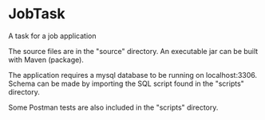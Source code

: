 # JobTask
A task for a job application


The source files are in the "source" directory.
An executable jar can be built with Maven (package).

The application requires a mysql database to be running on localhost:3306.
Schema can be made by importing the SQL script found in the "scripts" directory.

Some Postman tests are also included in the "scripts" directory.
